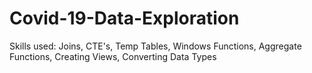 # Covid-19-Data-Exploration
Skills used: Joins, CTE's, Temp Tables, Windows Functions, Aggregate Functions, Creating Views, Converting Data Types
